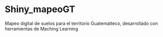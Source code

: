 # Shiny_mapeoGT
Mapeo digital de suelos para el territorio Guatemalteco, desarrollado con herramientas de Maching Learning
